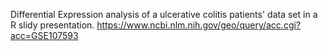 Differential Expression analysis of a ulcerative colitis patients' data set in a R slidy presentation.
https://www.ncbi.nlm.nih.gov/geo/query/acc.cgi?acc=GSE107593
